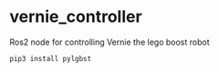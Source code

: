 # vernie_controller
Ros2 node for controlling Vernie the lego boost robot

```
pip3 install pylgbst
```